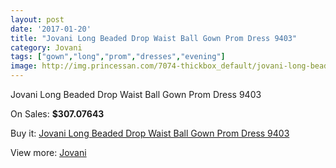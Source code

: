 ```yaml
---
layout: post
date: '2017-01-20'
title: "Jovani Long Beaded Drop Waist Ball Gown Prom Dress 9403"
category: Jovani
tags: ["gown","long","prom","dresses","evening"]
image: http://img.princessan.com/7074-thickbox_default/jovani-long-beaded-drop-waist-ball-gown-prom-dress-9403.jpg
---
```

Jovani Long Beaded Drop Waist Ball Gown Prom Dress 9403

On Sales: **$307.07643**
<a href="https://www.princessan.com/en/jovani/3162-jovani-long-beaded-drop-waist-ball-gown-prom-dress-9403.html"><amp-img layout="responsive" width="600" height="600" src="//img.princessan.com/7074-thickbox_default/jovani-long-beaded-drop-waist-ball-gown-prom-dress-9403.jpg" alt="Jovani Long Beaded Drop Waist Ball Gown Prom Dress 9403 0" /></a>
<a href="https://www.princessan.com/en/jovani/3162-jovani-long-beaded-drop-waist-ball-gown-prom-dress-9403.html"><amp-img layout="responsive" width="600" height="600" src="//img.princessan.com/7075-thickbox_default/jovani-long-beaded-drop-waist-ball-gown-prom-dress-9403.jpg" alt="Jovani Long Beaded Drop Waist Ball Gown Prom Dress 9403 1" /></a>

Buy it: [Jovani Long Beaded Drop Waist Ball Gown Prom Dress 9403](https://www.princessan.com/en/jovani/3162-jovani-long-beaded-drop-waist-ball-gown-prom-dress-9403.html "Jovani Long Beaded Drop Waist Ball Gown Prom Dress 9403")

View more: [Jovani](https://www.princessan.com/en/26-jovani "Jovani")